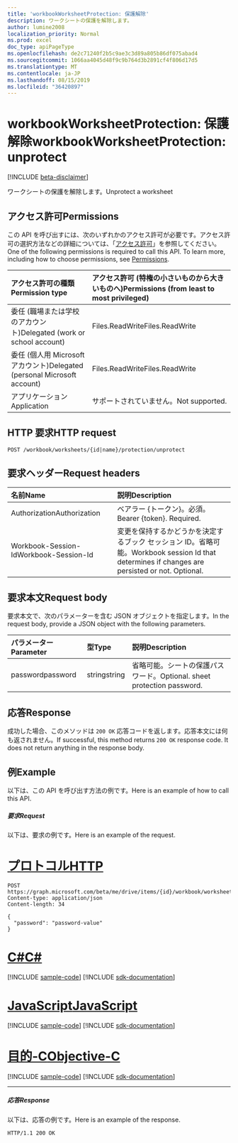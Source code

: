 ```yaml
---
title: 'workbookWorksheetProtection: 保護解除'
description: ワークシートの保護を解除します。
author: lumine2008
localization_priority: Normal
ms.prod: excel
doc_type: apiPageType
ms.openlocfilehash: de2c71240f2b5c9ae3c3d89a805b86df075abad4
ms.sourcegitcommit: 1066aa4045d48f9c9b764d3b2891cf4f806d17d5
ms.translationtype: MT
ms.contentlocale: ja-JP
ms.lasthandoff: 08/15/2019
ms.locfileid: "36420897"
---
```

# <a name="workbookworksheetprotection-unprotect"></a><span data-ttu-id="ab03e-103">workbookWorksheetProtection: 保護解除</span><span class="sxs-lookup"><span data-stu-id="ab03e-103">workbookWorksheetProtection: unprotect</span></span>

[!INCLUDE [beta-disclaimer](../../includes/beta-disclaimer.md)]

<span data-ttu-id="ab03e-104">ワークシートの保護を解除します。</span><span class="sxs-lookup"><span data-stu-id="ab03e-104">Unprotect a worksheet</span></span>
## <a name="permissions"></a><span data-ttu-id="ab03e-105">アクセス許可</span><span class="sxs-lookup"><span data-stu-id="ab03e-105">Permissions</span></span>
<span data-ttu-id="ab03e-p101">この API を呼び出すには、次のいずれかのアクセス許可が必要です。アクセス許可の選択方法などの詳細については、「[アクセス許可](/graph/permissions-reference)」を参照してください。</span><span class="sxs-lookup"><span data-stu-id="ab03e-p101">One of the following permissions is required to call this API. To learn more, including how to choose permissions, see [Permissions](/graph/permissions-reference).</span></span>

|<span data-ttu-id="ab03e-108">アクセス許可の種類</span><span class="sxs-lookup"><span data-stu-id="ab03e-108">Permission type</span></span>      | <span data-ttu-id="ab03e-109">アクセス許可 (特権の小さいものから大きいものへ)</span><span class="sxs-lookup"><span data-stu-id="ab03e-109">Permissions (from least to most privileged)</span></span>              |
|:--------------------|:---------------------------------------------------------|
|<span data-ttu-id="ab03e-110">委任 (職場または学校のアカウント)</span><span class="sxs-lookup"><span data-stu-id="ab03e-110">Delegated (work or school account)</span></span> | <span data-ttu-id="ab03e-111">Files.ReadWrite</span><span class="sxs-lookup"><span data-stu-id="ab03e-111">Files.ReadWrite</span></span>    |
|<span data-ttu-id="ab03e-112">委任 (個人用 Microsoft アカウント)</span><span class="sxs-lookup"><span data-stu-id="ab03e-112">Delegated (personal Microsoft account)</span></span> | <span data-ttu-id="ab03e-113">Files.ReadWrite</span><span class="sxs-lookup"><span data-stu-id="ab03e-113">Files.ReadWrite</span></span>    |
|<span data-ttu-id="ab03e-114">アプリケーション</span><span class="sxs-lookup"><span data-stu-id="ab03e-114">Application</span></span> | <span data-ttu-id="ab03e-115">サポートされていません。</span><span class="sxs-lookup"><span data-stu-id="ab03e-115">Not supported.</span></span> |

## <a name="http-request"></a><span data-ttu-id="ab03e-116">HTTP 要求</span><span class="sxs-lookup"><span data-stu-id="ab03e-116">HTTP request</span></span>
<!-- { "blockType": "ignored" } -->
```http
POST /workbook/worksheets/{id|name}/protection/unprotect

```
## <a name="request-headers"></a><span data-ttu-id="ab03e-117">要求ヘッダー</span><span class="sxs-lookup"><span data-stu-id="ab03e-117">Request headers</span></span>
| <span data-ttu-id="ab03e-118">名前</span><span class="sxs-lookup"><span data-stu-id="ab03e-118">Name</span></span>       | <span data-ttu-id="ab03e-119">説明</span><span class="sxs-lookup"><span data-stu-id="ab03e-119">Description</span></span>|
|:---------------|:----------|
| <span data-ttu-id="ab03e-120">Authorization</span><span class="sxs-lookup"><span data-stu-id="ab03e-120">Authorization</span></span>  | <span data-ttu-id="ab03e-p102">ベアラー {トークン}。必須。</span><span class="sxs-lookup"><span data-stu-id="ab03e-p102">Bearer {token}. Required.</span></span> |
| <span data-ttu-id="ab03e-123">Workbook-Session-Id</span><span class="sxs-lookup"><span data-stu-id="ab03e-123">Workbook-Session-Id</span></span>  | <span data-ttu-id="ab03e-p103">変更を保持するかどうかを決定するブック セッション ID。省略可能。</span><span class="sxs-lookup"><span data-stu-id="ab03e-p103">Workbook session Id that determines if changes are persisted or not. Optional.</span></span>|

## <a name="request-body"></a><span data-ttu-id="ab03e-126">要求本文</span><span class="sxs-lookup"><span data-stu-id="ab03e-126">Request body</span></span>
<span data-ttu-id="ab03e-127">要求本文で、次のパラメーターを含む JSON オブジェクトを指定します。</span><span class="sxs-lookup"><span data-stu-id="ab03e-127">In the request body, provide a JSON object with the following parameters.</span></span>

| <span data-ttu-id="ab03e-128">パラメーター</span><span class="sxs-lookup"><span data-stu-id="ab03e-128">Parameter</span></span>    | <span data-ttu-id="ab03e-129">型</span><span class="sxs-lookup"><span data-stu-id="ab03e-129">Type</span></span>   |<span data-ttu-id="ab03e-130">説明</span><span class="sxs-lookup"><span data-stu-id="ab03e-130">Description</span></span>|
|:---------------|:--------|:----------|
|<span data-ttu-id="ab03e-131">password</span><span class="sxs-lookup"><span data-stu-id="ab03e-131">password</span></span>|<span data-ttu-id="ab03e-132">string</span><span class="sxs-lookup"><span data-stu-id="ab03e-132">string</span></span>|<span data-ttu-id="ab03e-p104">省略可能。シートの保護パスワード。</span><span class="sxs-lookup"><span data-stu-id="ab03e-p104">Optional. sheet protection password.</span></span>|

## <a name="response"></a><span data-ttu-id="ab03e-135">応答</span><span class="sxs-lookup"><span data-stu-id="ab03e-135">Response</span></span>

<span data-ttu-id="ab03e-p105">成功した場合、このメソッドは `200 OK` 応答コードを返します。応答本文には何も返されません。</span><span class="sxs-lookup"><span data-stu-id="ab03e-p105">If successful, this method returns `200 OK` response code. It does not return anything in the response body.</span></span>

## <a name="example"></a><span data-ttu-id="ab03e-138">例</span><span class="sxs-lookup"><span data-stu-id="ab03e-138">Example</span></span>
<span data-ttu-id="ab03e-139">以下は、この API を呼び出す方法の例です。</span><span class="sxs-lookup"><span data-stu-id="ab03e-139">Here is an example of how to call this API.</span></span>
##### <a name="request"></a><span data-ttu-id="ab03e-140">要求</span><span class="sxs-lookup"><span data-stu-id="ab03e-140">Request</span></span>
<span data-ttu-id="ab03e-141">以下は、要求の例です。</span><span class="sxs-lookup"><span data-stu-id="ab03e-141">Here is an example of the request.</span></span>

# <a name="httptabhttp"></a>[<span data-ttu-id="ab03e-142">プロトコル</span><span class="sxs-lookup"><span data-stu-id="ab03e-142">HTTP</span></span>](#tab/http)
<!-- {
  "blockType": "request",
  "name": "workbookworksheetprotection_unprotect"
}-->
```http
POST https://graph.microsoft.com/beta/me/drive/items/{id}/workbook/worksheets/{id|name}/protection/unprotect
Content-type: application/json
Content-length: 34

{
  "password": "password-value"
}
```
# <a name="ctabcsharp"></a>[<span data-ttu-id="ab03e-143">C#</span><span class="sxs-lookup"><span data-stu-id="ab03e-143">C#</span></span>](#tab/csharp)
[!INCLUDE [sample-code](../includes/snippets/csharp/workbookworksheetprotection-unprotect-csharp-snippets.md)]
[!INCLUDE [sdk-documentation](../includes/snippets/snippets-sdk-documentation-link.md)]

# <a name="javascripttabjavascript"></a>[<span data-ttu-id="ab03e-144">JavaScript</span><span class="sxs-lookup"><span data-stu-id="ab03e-144">JavaScript</span></span>](#tab/javascript)
[!INCLUDE [sample-code](../includes/snippets/javascript/workbookworksheetprotection-unprotect-javascript-snippets.md)]
[!INCLUDE [sdk-documentation](../includes/snippets/snippets-sdk-documentation-link.md)]

# <a name="objective-ctabobjc"></a>[<span data-ttu-id="ab03e-145">目的-C</span><span class="sxs-lookup"><span data-stu-id="ab03e-145">Objective-C</span></span>](#tab/objc)
[!INCLUDE [sample-code](../includes/snippets/objc/workbookworksheetprotection-unprotect-objc-snippets.md)]
[!INCLUDE [sdk-documentation](../includes/snippets/snippets-sdk-documentation-link.md)]

---


##### <a name="response"></a><span data-ttu-id="ab03e-146">応答</span><span class="sxs-lookup"><span data-stu-id="ab03e-146">Response</span></span>
<span data-ttu-id="ab03e-147">以下は、応答の例です。</span><span class="sxs-lookup"><span data-stu-id="ab03e-147">Here is an example of the response.</span></span> 
<!-- {
  "blockType": "response",
  "truncated": true,
  "@odata.type": "microsoft.graph.none"
} -->
```http
HTTP/1.1 200 OK
```

<!-- uuid: 8fcb5dbc-d5aa-4681-8e31-b001d5168d79
2015-10-25 14:57:30 UTC -->
<!--
{
  "type": "#page.annotation",
  "description": "workbookWorksheetProtection: unprotect",
  "keywords": "",
  "section": "documentation",
  "tocPath": "",
  "suppressions": [
  ]
}
-->
